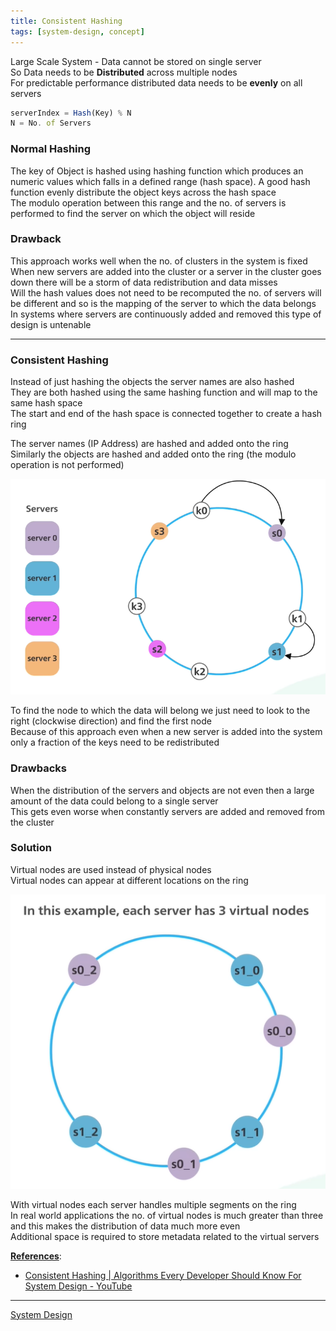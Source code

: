 ```yaml
---
title: Consistent Hashing
tags: [system-design, concept]
---
```


Large Scale System - Data cannot be stored on single server  
So Data needs to be **Distributed** across multiple nodes  
For predictable performance distributed data needs to be **evenly** on all servers

````js
serverIndex = Hash(Key) % N
N = No. of Servers
````

### Normal Hashing

The key of Object is hashed using hashing function which produces an numeric values which falls in a defined range (hash space). A good hash function evenly distribute the object keys across the hash space  
The modulo operation between this range and the no. of servers is performed to find the server on which the object will reside

### Drawback

This approach works well when the no. of clusters in the system is fixed  
When new servers are added into the cluster or a server in the cluster goes down there will be a storm of data redistribution and data misses  
Will the hash values does not need to be recomputed the no. of servers will be different and so is the mapping of the server to which the data belongs  
In systems where servers are continuously added and removed this type of design is untenable

---

### Consistent Hashing

Instead of just hashing the objects the server names are also hashed  
They are both hashed using the same hashing function and will map to the same hash space  
The start and end of the hash space is connected together to create a hash ring

The server names (IP Address) are hashed and added onto the ring  
Similarly the objects are hashed and added onto the ring (the modulo operation is not performed)

![Consistent Hashing|450](images/consistent-hashing.png)

To find the node to which the data will belong we just need to look to the right (clockwise direction) and find the first node  
Because of this approach even when a new server is added into the system only a fraction of the keys need to be redistributed

### Drawbacks

When the distribution of the servers and objects are not even then a large amount of the data could belong to a single server  
This gets even worse when constantly servers are added and removed from the cluster

### Solution

Virtual nodes are used instead of physical nodes  
Virtual nodes can appear at different locations on the ring

![Consistent Hashing 2|350](images/consistent-hashing-2.png)

With virtual nodes each server handles multiple segments on the ring  
In real world applications the no. of virtual nodes is much greater than three and this makes the distribution of data much more even  
Additional space is required to store metadata related to the virtual servers

**<u>References</u>**:

- [Consistent Hashing | Algorithms Every Developer Should Know For System Design - YouTube](https://www.youtube.com/watch?v=UF9Iqmg94tk)

---

[System Design](System%20Design.md)